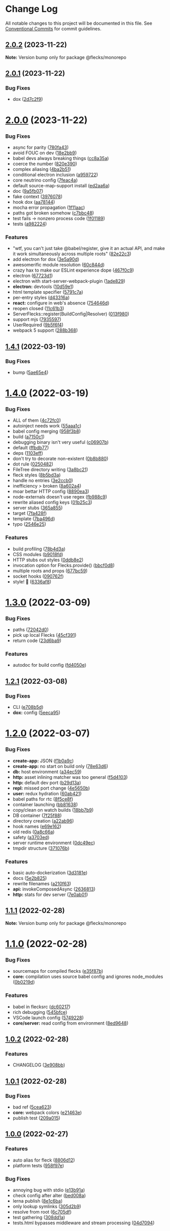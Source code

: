 # Change Log

All notable changes to this project will be documented in this file.
See [Conventional Commits](https://conventionalcommits.org) for commit guidelines.

## [2.0.2](https://github.com/cha0s/flecks/compare/v2.0.1...v2.0.2) (2023-11-22)

**Note:** Version bump only for package @flecks/monorepo





## [2.0.1](https://github.com/cha0s/flecks/compare/v2.0.0...v2.0.1) (2023-11-22)


### Bug Fixes

* dox ([2d7c2f9](https://github.com/cha0s/flecks/commit/2d7c2f93dc673e12ce02263d54a2f8b309ed29fe))





# [2.0.0](https://github.com/cha0s/flecks/compare/v1.4.1...v2.0.0) (2023-11-22)


### Bug Fixes

* async for parity ([780fa43](https://github.com/cha0s/flecks/commit/780fa433e156fbc7adad0f97aaebd3c821f40dee))
* avoid FOUC on dev ([18e2bb9](https://github.com/cha0s/flecks/commit/18e2bb9446b2ead51800f2dd2d094cbe8c6282f8))
* babel devs always breaking things ([cc8a35a](https://github.com/cha0s/flecks/commit/cc8a35a4b25ee730feb8cb1c978d3f29238e1f64))
* coerce the number ([820e390](https://github.com/cha0s/flecks/commit/820e390744d9a16a145db72c2ea7a433d2273d57))
* complex aliasing ([4ba2b51](https://github.com/cha0s/flecks/commit/4ba2b5113657f4426d8e976fe9a77d797378475a))
* conditional electron inclusion ([a959722](https://github.com/cha0s/flecks/commit/a9597225ca250fd9acee28c3feb284a979ee3111))
* core neutrino config ([7feac4a](https://github.com/cha0s/flecks/commit/7feac4a87b711ec9e48fa5b41be6d52b251a4e61))
* default source-map-support install ([ed2aa6a](https://github.com/cha0s/flecks/commit/ed2aa6a3c1354d7dfc4290e431c50779b8be2437))
* doc ([9a5fb07](https://github.com/cha0s/flecks/commit/9a5fb07d81fea6b5bb915ef2efe5973c186392aa))
* fake context ([3976078](https://github.com/cha0s/flecks/commit/3976078bebdf426bd2fa027f8d4e553149a14d02))
* hook dox ([aa78144](https://github.com/cha0s/flecks/commit/aa7814462801a9fef2324b8b5be231f288f23179))
* mocha error propagation ([1f11aac](https://github.com/cha0s/flecks/commit/1f11aac027e0699b821c2bc9f31bdfe3fd61a2d0))
* paths got broken somehow ([c7bbc48](https://github.com/cha0s/flecks/commit/c7bbc48d3a4c4db2b57c1002b73f4baac0b80172))
* test fails -> nonzero process code ([1f01189](https://github.com/cha0s/flecks/commit/1f0118914393d8b16913aad25eef81aaadac4e68))
* tests ([a982224](https://github.com/cha0s/flecks/commit/a98222495ebffa555db426e480e5f453148c240a))


### Features

* "wtf, you can't just take @babel/register, give it an actual API, and make it work simultaneously across multiple roots" ([82e22c3](https://github.com/cha0s/flecks/commit/82e22c3eef69f13b6b8645667d3362d49d3b3e6b))
* add electron for dox ([3e5a90d](https://github.com/cha0s/flecks/commit/3e5a90db648662a49bb7988df401a416ada153a2))
* awesomerific module resolution ([60c844d](https://github.com/cha0s/flecks/commit/60c844d58b294df0d9cf0be741266fdd8dd53a33))
* crazy hax to make our ESLint experience dope ([467f0c9](https://github.com/cha0s/flecks/commit/467f0c9ad30521f841665a7b939ad4d9b7c8b53c))
* electron ([67723d1](https://github.com/cha0s/flecks/commit/67723d1d356af94a1bbbc38c734722d4409ba057))
* electron with start-server-webpack-plugin ([1ade829](https://github.com/cha0s/flecks/commit/1ade8294a1d825cfa4361daa245c50ff05f6fa79))
* **electron:** devtools ([10d59e1](https://github.com/cha0s/flecks/commit/10d59e16edc6e8828c019fa728f19546a4c55042))
* html template specifier ([5791c7a](https://github.com/cha0s/flecks/commit/5791c7a89433f16c1efea045a00ab488975c6dab))
* per-entry styles ([d43316a](https://github.com/cha0s/flecks/commit/d43316a43635ea19338a6a1ce917f9b2d308c977))
* **react:** configure in web's absence ([754646d](https://github.com/cha0s/flecks/commit/754646d4a1df63de44f91e5a3184ebd9c75afd95))
* reopen closed ([11c61b3](https://github.com/cha0s/flecks/commit/11c61b3d7284cd8403660e71c314aba276244d8b))
* ServerFlecks::register(BuildConfig|Resolver) ([013f980](https://github.com/cha0s/flecks/commit/013f980f583277e2e48e74e53ff148f12ebb345a))
* support mjs ([7935597](https://github.com/cha0s/flecks/commit/79355977830a3778ef2414ece4d2812bc2e7ea0c))
* UserRequired ([9b5f6f4](https://github.com/cha0s/flecks/commit/9b5f6f4818afaec76ee941c8d2c4795912234ee8))
* webpack 5 support ([288b368](https://github.com/cha0s/flecks/commit/288b368b9ff96be5ccb58bd811838a4a4bb6c48c))





## [1.4.1](https://github.com/cha0s/flecks/compare/v1.4.0...v1.4.1) (2022-03-19)


### Bug Fixes

* bump ([5ae65e4](https://github.com/cha0s/flecks/commit/5ae65e4eb002f5df540ce3c1856306b6f488729f))





# [1.4.0](https://github.com/cha0s/flecks/compare/v1.3.0...v1.4.0) (2022-03-19)


### Bug Fixes

* ALL of them ([4c72fc0](https://github.com/cha0s/flecks/commit/4c72fc028527b613e6c893fbb8d687963b68cb14))
* autoinject needs work ([55aaa1c](https://github.com/cha0s/flecks/commit/55aaa1cddfef3b4e4481927012a32410c052943c))
* babel config merging ([958f3b8](https://github.com/cha0s/flecks/commit/958f3b80a1cbb3b885fced3e08b875bce7666e6e))
* build ([a7150c1](https://github.com/cha0s/flecks/commit/a7150c1d923f37be058f55875510a1f24bffbe31))
* debugging binary isn't very useful ([c06907b](https://github.com/cha0s/flecks/commit/c06907b3183da90449a6ddf39dcce72171452c2a))
* default ([ffbdb77](https://github.com/cha0s/flecks/commit/ffbdb7777af3ede0a2b629fc2d7292dfd7763f23))
* deps ([1103eff](https://github.com/cha0s/flecks/commit/1103efff92ea02d898f8f22faa3b251a3b94d1e5))
* don't try to decorate non-existent ([0b8b880](https://github.com/cha0s/flecks/commit/0b8b8809a8d65490d13108b5e873f97f1a21389a))
* dot rule ([0250482](https://github.com/cha0s/flecks/commit/0250482a3d087c25025244d211d6d0f286cc70d0))
* FileTree directory writing ([3a8bc21](https://github.com/cha0s/flecks/commit/3a8bc213d7db7535200216884bf0122db75dc0ec))
* fleck styles ([8b5bd3a](https://github.com/cha0s/flecks/commit/8b5bd3a2ced451efda0c68041f002d9c21ce4b98))
* handle no entries ([3e2ccb0](https://github.com/cha0s/flecks/commit/3e2ccb0d73731572a70860a0fc90789fdd6a8790))
* inefficiency > broken ([8a602a4](https://github.com/cha0s/flecks/commit/8a602a477d5ff304bafb877832b219383930d74a))
* moar bettar HTTP config ([8890ea3](https://github.com/cha0s/flecks/commit/8890ea33d334fa30096843c6407a4654ed2aa389))
* node-externals doesn't use regex ([fb988c9](https://github.com/cha0s/flecks/commit/fb988c9c82baf951e8694d46d9960aad08c9808d))
* rewrite aliased config keys ([01b25c3](https://github.com/cha0s/flecks/commit/01b25c3464c2855039c2de699c403581d43b6a70))
* server stubs ([365a855](https://github.com/cha0s/flecks/commit/365a855abc28f6896f7c11be06df5bea33add1fb))
* target ([7fa428f](https://github.com/cha0s/flecks/commit/7fa428f86ae8161e04d38ccfae38ef12e1ffce5c))
* template ([7ba496d](https://github.com/cha0s/flecks/commit/7ba496d8695bb77e06421e8a95c89c6487288d28))
* typo ([2546e25](https://github.com/cha0s/flecks/commit/2546e2502a4479f9a77d8019f2ea2d75403b4e19))


### Features

* build profiling ([78b4d3a](https://github.com/cha0s/flecks/commit/78b4d3a8289eaaa9f51d7f5a70c039ab330c322d))
* CSS modules ([b9018fd](https://github.com/cha0s/flecks/commit/b9018fdaa1dde7ebfa989e87ba152e0b5ca25c41))
* HTTP stubs out styles ([0ddb8e2](https://github.com/cha0s/flecks/commit/0ddb8e2d295be5d37c59cb7d5fe916622f005615))
* invocation option for Flecks.provide() ([bbcf0d8](https://github.com/cha0s/flecks/commit/bbcf0d8798d1af3b3946e76f96b28135851681a6))
* multiple roots and props ([677bc59](https://github.com/cha0s/flecks/commit/677bc593cc4bd82711d03c809c6957c561582df2))
* socket hooks ([090762f](https://github.com/cha0s/flecks/commit/090762fd5c03c8f50219b947654dc21390d1793b))
* style! 🤩 ([6336af8](https://github.com/cha0s/flecks/commit/6336af82b6c0b799fc844f005e275126fa44e0ae))





# [1.3.0](https://github.com/cha0s/flecks/compare/v1.2.1...v1.3.0) (2022-03-09)


### Bug Fixes

* paths ([72042d0](https://github.com/cha0s/flecks/commit/72042d0ee6b101abf67990449bbe78f513b33bfc))
* pick up local Flecks ([45cf391](https://github.com/cha0s/flecks/commit/45cf391c7d47e97794db4eae84f0a5bf0794aa06))
* return code ([23d6ba9](https://github.com/cha0s/flecks/commit/23d6ba9aa38e4b590a04a242d5cb208d4b13709f))


### Features

* autodoc for build config ([fd4050e](https://github.com/cha0s/flecks/commit/fd4050e0e91a8c285bbe085d4b1acb04cdd4eac8))





## [1.2.1](https://github.com/cha0s/flecks/compare/v1.2.0...v1.2.1) (2022-03-08)


### Bug Fixes

* CLI ([e708b5d](https://github.com/cha0s/flecks/commit/e708b5d27e79c04f162b3d3f067ab83c73beb167))
* **dox:** config ([5eeca95](https://github.com/cha0s/flecks/commit/5eeca95698be50e5f5fbebc71ff0a875574f1c11))





# [1.2.0](https://github.com/cha0s/flecks/compare/v1.1.1...v1.2.0) (2022-03-07)


### Bug Fixes

* **create-app:** JSON ([f1b0a9c](https://github.com/cha0s/flecks/commit/f1b0a9c5a9b53d13256c3893c32e41a7b3d8dd90))
* **create-app:** no start on build only ([78e63d6](https://github.com/cha0s/flecks/commit/78e63d6bd0d5549f5a92519f9c0fccf919fa9d44))
* **db:** host environment ([a34ec59](https://github.com/cha0s/flecks/commit/a34ec597e191a2dac548faad452d32ed5aceb5ab))
* **http:** asset inlining matcher was too general ([f5d4103](https://github.com/cha0s/flecks/commit/f5d41034cf7206bbf7381bfceae9aca069fe546b))
* **http:** default dev port ([b29d13a](https://github.com/cha0s/flecks/commit/b29d13abb62806cd9b7a9653630e313d6e8a0932))
* **repl:** missed port change ([4e5650b](https://github.com/cha0s/flecks/commit/4e5650b0308dfc81b1944ce49d4938741f8fb834))
* **user:** redux hydration ([60ab421](https://github.com/cha0s/flecks/commit/60ab4219887daa2efc12ca26e02c76287a4fd779))
* babel paths for rtc ([8f5ce8f](https://github.com/cha0s/flecks/commit/8f5ce8f9d4377f26230020084496aa705bc2bae8))
* container launching ([bb81638](https://github.com/cha0s/flecks/commit/bb81638cc33846ab801ec5daa1b95048e3e9f9e9))
* copy/clean on watch builds ([18bb7b9](https://github.com/cha0s/flecks/commit/18bb7b961ba3bdae60a33fdb7eb94bb7107db687))
* DB container ([7f25f88](https://github.com/cha0s/flecks/commit/7f25f88506ef2097d20a33a5f9665d4613a3749e))
* directory creation ([a22ab96](https://github.com/cha0s/flecks/commit/a22ab96b0136bcb78994ad97f7ae11d4eae2d26e))
* hook names ([e69e162](https://github.com/cha0s/flecks/commit/e69e162ec690f4cf97367337f1c7348ed9023793))
* old redis ([0a8c66a](https://github.com/cha0s/flecks/commit/0a8c66ad7d6da5d63563c40c509f5a165146d7be))
* safety ([a3703ed](https://github.com/cha0s/flecks/commit/a3703ede2ebc5c7acf7b1629032b463988a02d56))
* server runtime environment ([0dc49ec](https://github.com/cha0s/flecks/commit/0dc49ecc8ed7f7d6f4b7276bb3a969d3cd4ffc72))
* tmpdir structure ([371076b](https://github.com/cha0s/flecks/commit/371076b38eee5dab95c564b001442557936b5874))


### Features

* basic auto-dockerization ([3d3181e](https://github.com/cha0s/flecks/commit/3d3181ebf4dcedfdf7fa8409cd02505efc0f3908))
* docs ([5e2b825](https://github.com/cha0s/flecks/commit/5e2b8256205efc0280c8308cea3e64fa06fe16a9))
* rewrite filenames ([a210f63](https://github.com/cha0s/flecks/commit/a210f636bcccd9a11f926560774cea8efdb3d983))
* **api:** invokeComposedAsync ([2636813](https://github.com/cha0s/flecks/commit/263681344a7a292130c42f64ef6bd7da61928267))
* **http:** stats for dev server ([7e0ab01](https://github.com/cha0s/flecks/commit/7e0ab01b521cc6d7619e44d013cbb7037b14af17))





## [1.1.1](https://github.com/cha0s/flecks/compare/v1.1.0...v1.1.1) (2022-02-28)

**Note:** Version bump only for package @flecks/monorepo





# [1.1.0](https://github.com/cha0s/flecks/compare/v1.0.2...v1.1.0) (2022-02-28)


### Bug Fixes

* sourcemaps for compiled flecks ([e35f87b](https://github.com/cha0s/flecks/commit/e35f87b888e5cee891d6b2b6cca761a0898a2461))
* **core:** compilation uses source babel config and ignores node_modules ([0b0219d](https://github.com/cha0s/flecks/commit/0b0219d09eae6a1f7952af1a751bc77c35ee5591))


### Features

* babel in flecksrc ([dc60217](https://github.com/cha0s/flecks/commit/dc60217bd66d436eac6afe0e6d803f43a354bc6b))
* rich debugging ([545bfce](https://github.com/cha0s/flecks/commit/545bfce1ab602044041b370b413df62ae0cb9363))
* VSCode launch config ([5749228](https://github.com/cha0s/flecks/commit/5749228c2eb3ad22abf8006c90cc0bf3b5fc5865))
* **core/server:** read config from environment ([8ed9648](https://github.com/cha0s/flecks/commit/8ed96484b9cc260b1bc46d8f4cbe621476960d6c))





## [1.0.2](https://github.com/cha0s/flecks/compare/v1.0.1...v1.0.2) (2022-02-28)


### Features

* CHANGELOG ([3e908bb](https://github.com/cha0s/flecks/commit/3e908bba63abdcba204bafdd2026feef3f010dee))

## [1.0.1](https://github.com/cha0s/flecks/compare/v1.0.0...v1.0.1) (2022-02-28)


### Bug Fixes

* bad ref ([5cea623](https://github.com/cha0s/flecks/commit/5cea62353b818e36777a65ebc6a3809ff389a31c))
* **core:** webpack colors ([e21463e](https://github.com/cha0s/flecks/commit/e21463e95886185d8985733761f689c542c75bcb))
* publish test ([209a015](https://github.com/cha0s/flecks/commit/209a015b78445107985642de60622a28dfebbdf6))

## [1.0.0](https://github.com/cha0s/flecks/compare/8806d12d04aebb38b8176c15d9b79cab68769448...v1.0.0) (2022-02-27)


### Features

* auto alias for fleck ([8806d12](https://github.com/cha0s/flecks/commit/8806d12d04aebb38b8176c15d9b79cab68769448))
* platform tests ([958f97e](https://github.com/cha0s/flecks/commit/958f97ed218e4e1144c9e41f4a23add64773548b))


### Bug Fixes

* annoying bug with stdio ([e13b91a](https://github.com/cha0s/flecks/commit/e13b91a57b26dca157938b3a7d0a2bf6db3f8f8d))
* check config after alter ([bed008a](https://github.com/cha0s/flecks/commit/bed008ad26868099b13134ea081e406528213bac))
* lerna publish ([8e1c6ba](https://github.com/cha0s/flecks/commit/8e1c6ba65a4afc0d94372078923966bd6837a9fd))
* only lookup symlinks ([305d2b9](https://github.com/cha0s/flecks/commit/305d2b9585f9dc284797e96f395152aa561c71b0))
* resolve from root ([6c705df](https://github.com/cha0s/flecks/commit/6c705df5cd325cdfb25697a07d9acd9930b8884d))
* test gathering ([308dd1a](https://github.com/cha0s/flecks/commit/308dd1a13d5291b0ca43916425bc05780259a890))
* tests.html bypasses middleware and stream processing ([04d7094](https://github.com/cha0s/flecks/commit/04d7094cea92a2bb8e2b91b5a111652e682e8da4))
